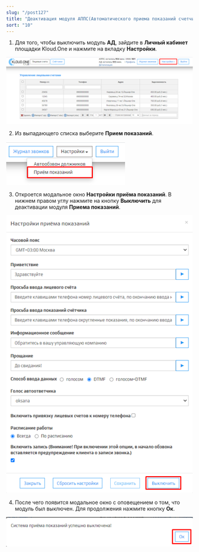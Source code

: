```yaml
---
slug: "/post127"
title: "Деактивация модуля АППС(Автоматического приема показаний счетчиков)"
sort: "10"
---
```


1. Для того, чтобы выключить модуль **АД**, зайдите в **Личный кабинет** площадки Kloud.One и нажмите на вкладку **Настройки**.

![Картинка](./images/how_to_stop_APPS_task_butt_settings.png "Модуль Kloud.One:Отчёты")

2. Из выпадающего списка выберите **Прием показаний**.

![Картинка](./images/how_to_stop_APPS_task_butt_apps.png "Модуль Kloud.One: Отчёты")

3. Откроется модальное окно **Настройки приёма показаний**. В нижнем правом углу нажмите на кнопку **Выключить** для деактивации модуля **Приема показаний**.

![Картинка](./images/how_to_stop_APPS_task_butt_disable.png "Модуль Kloud.One:Отчёты")

4. После чего появится модальное окно с оповещением о том, что модуль был выключен. Для продолжения нажмите кнопку **Ок**.

![Картинка](./images/how_to_stop_APPS_task_butt_ok.png)